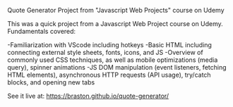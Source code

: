 Quote Generator Project from "Javascript Web Projects" course on Udemy

This was a quick project from a Javascript Web Project course on Udemy. Fundamentals covered:

-Familiarization with VScode including hotkeys
-Basic HTML including connecting external style sheets, fonts, icons, and JS
-Overview of commonly used CSS techniques, as well as mobile optimizations (media query), spinner animations
-JS DOM manipulation (event listeners, fetching HTML elements), asynchronous HTTP requests (API usage), try/catch blocks, and opening new tabs

See it live at:
https://braston.github.io/quote-generator/
